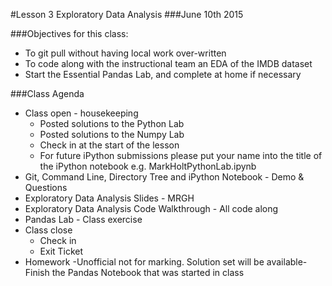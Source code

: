 #Lesson 3 Exploratory Data Analysis
###June 10th 2015

###Objectives for this class:

- To git pull without having local work over-written
- To code along with the instructional team an EDA of the IMDB dataset
- Start the Essential Pandas Lab, and complete at home if necessary

###Class Agenda

- Class open - housekeeping
  * Posted solutions to the Python Lab
  * Posted solutions to the Numpy Lab
  * Check in at the start of the lesson
  * For future iPython submissions please put your name into the title of the iPython notebook e.g. MarkHoltPythonLab.ipynb
- Git, Command Line, Directory Tree and iPython Notebook - Demo & Questions
- Exploratory Data Analysis Slides - MRGH
- Exploratory Data Analysis Code Walkthrough - All code along
- Pandas Lab - Class exercise
- Class close
  * Check in
  * Exit Ticket
- Homework -Unofficial not for marking. Solution set will be available- Finish the Pandas Notebook that was started in class


